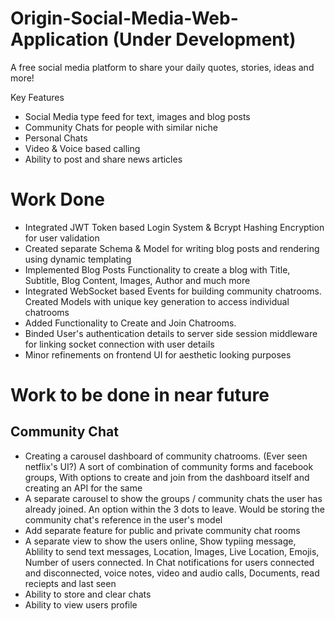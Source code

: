 # Origin-Social-Media-Web-Application (Under Development)

A free social media platform to share your daily quotes, stories, ideas and more!

 Key Features
- Social Media type feed for text, images and blog posts
- Community Chats for people with similar niche
- Personal Chats
- Video & Voice based calling
- Ability to post and share news articles
  
# Work Done

- Integrated JWT Token based Login System & Bcrypt Hashing Encryption for user validation
- Created separate Schema & Model for writing blog posts and rendering using dynamic templating
- Implemented Blog Posts Functionality to create a blog with Title, Subtitle, Blog Content, Images, Author and much more
- Integrated WebSocket based Events for building community chatrooms. Created Models with unique key generation to access individual chatrooms
- Added Functionality to Create and Join Chatrooms.
- Binded User's authentication details to server side session middleware for linking socket connection with user details
- Minor refinements on frontend UI for aesthetic looking purposes

# Work to be done in near future

## Community Chat

- Creating a carousel dashboard of community chatrooms. (Ever seen netflix's UI?) A sort of combination of community forms and facebook groups, With options to create and join from the dashboard itself and creating an API for the same
- A separate carousel to show the groups / community chats the user has already joined. An option within the 3 dots to leave. Would be storing the community chat's reference in the user's model
- Add separate feature for public and private community chat rooms
- A separate view to show the users online, Show typiing message, Ablility to send text messages, Location, Images, Live Location, Emojis, Number of users connected. In Chat notifications for users connected and disconnected, voice notes, video and audio calls, Documents, read reciepts and last seen
- Ability to store and clear chats
- Ability to view users profile
